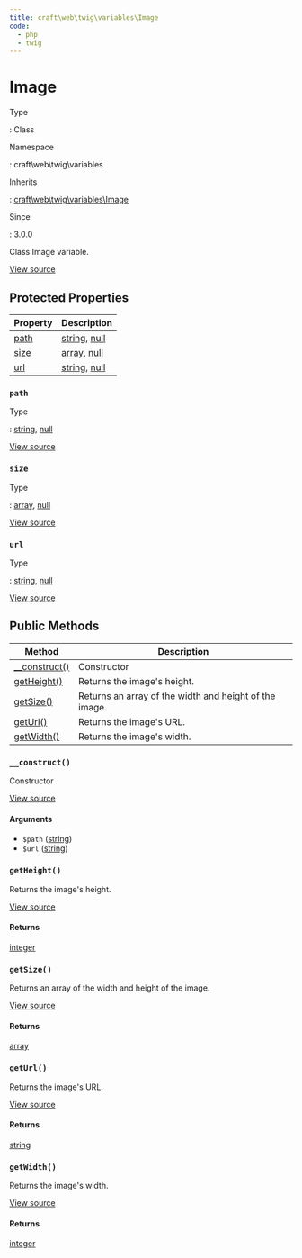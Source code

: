 ```yaml
---
title: craft\web\twig\variables\Image
code:
  - php
  - twig
---
```


# Image

Type

:   Class

Namespace

:   craft\web\twig\variables

Inherits

:   [craft\web\twig\variables\Image](craft-web-twig-variables-image.md)

Since

:   3.0.0



Class Image variable.





[View source](https://github.com/craftcms/cms/blob/master/src/web/twig/variables/Image.php)




## Protected Properties

| Property                                       | Description
| ---------------------------------------------- | ------------------------------------------------------------------------------------------
| [path](craft-web-twig-variables-image.md#path) | [string](http://php.net/language.types.string), [null](http://php.net/language.types.null)
| [size](craft-web-twig-variables-image.md#size) | [array](http://php.net/language.types.array), [null](http://php.net/language.types.null)
| [url](craft-web-twig-variables-image.md#url)   | [string](http://php.net/language.types.string), [null](http://php.net/language.types.null)

### `path`



Type

:   [string](http://php.net/language.types.string), [null](http://php.net/language.types.null)







[View source](https://github.com/craftcms/cms/blob/master/src/web/twig/variables/Image.php#L23)



### `size`



Type

:   [array](http://php.net/language.types.array), [null](http://php.net/language.types.null)







[View source](https://github.com/craftcms/cms/blob/master/src/web/twig/variables/Image.php#L33)



### `url`



Type

:   [string](http://php.net/language.types.string), [null](http://php.net/language.types.null)







[View source](https://github.com/craftcms/cms/blob/master/src/web/twig/variables/Image.php#L28)





## Public Methods

| Method                                                              | Description
| ------------------------------------------------------------------- | ------------------------------------------------------
| [__construct()](craft-web-twig-variables-image.md#method-construct) | Constructor
| [getHeight()](craft-web-twig-variables-image.md#method-getheight)   | Returns the image's height.
| [getSize()](craft-web-twig-variables-image.md#method-getsize)       | Returns an array of the width and height of the image.
| [getUrl()](craft-web-twig-variables-image.md#method-geturl)         | Returns the image's URL.
| [getWidth()](craft-web-twig-variables-image.md#method-getwidth)     | Returns the image's width.

### `__construct()`





Constructor




[View source](https://github.com/craftcms/cms/blob/master/src/web/twig/variables/Image.php#L41-L45)


#### Arguments

- `$path` ([string](http://php.net/language.types.string))
- `$url` ([string](http://php.net/language.types.string))




### `getHeight()`





Returns the image's height.




[View source](https://github.com/craftcms/cms/blob/master/src/web/twig/variables/Image.php#L78-L83)



#### Returns

[integer](http://php.net/language.types.integer)



### `getSize()`





Returns an array of the width and height of the image.




[View source](https://github.com/craftcms/cms/blob/master/src/web/twig/variables/Image.php#L52-L59)



#### Returns

[array](http://php.net/language.types.array)



### `getUrl()`





Returns the image's URL.




[View source](https://github.com/craftcms/cms/blob/master/src/web/twig/variables/Image.php#L90-L93)



#### Returns

[string](http://php.net/language.types.string)



### `getWidth()`





Returns the image's width.




[View source](https://github.com/craftcms/cms/blob/master/src/web/twig/variables/Image.php#L66-L71)



#### Returns

[integer](http://php.net/language.types.integer)










